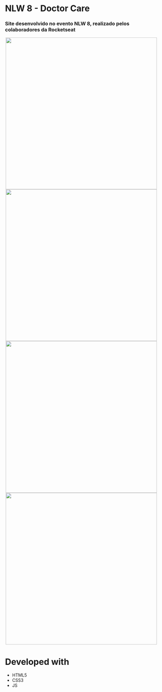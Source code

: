 # NLW 8 - Doctor Care
<h3>Site desenvolvido no evento NLW 8, realizado pelos colaboradores da Rocketseat</h3>

<p align="center">
 <img src="https://github.com/Luan-Carlos-Dantas/nwl-8-return.github.io/assets/109487706/e94ee5ab-612d-4754-ba90-5cc22fa80065" width="500">
 <img src="https://github.com/Luan-Carlos-Dantas/nwl-8-return.github.io/assets/109487706/52c8e3a7-3c46-46df-9857-ec96afca1f81" width="500">
 <img src="https://github.com/Luan-Carlos-Dantas/nwl-8-return.github.io/assets/109487706/cf414134-677c-4cda-86b0-22bac680c56e" width="500">
 <img src="https://github.com/Luan-Carlos-Dantas/nwl-8-return.github.io/assets/109487706/e85d702f-0566-4463-a6a5-fe6f1c0323e8" width="500">
</p>
 
 # Developed with
<ul>
 <li>HTML5</<li>
 <li>CSS3</<li>
 <li>JS</<li>
</ul>
